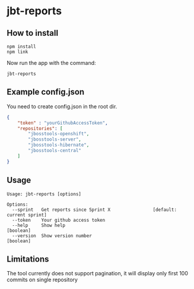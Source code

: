 # jbt-reports
## How to install

```
npm install
npm link
```
Now run the app with the command:
```
jbt-reports
```



## Example config.json
You need to create config.json in the root dir.
```.json
{
    "token" : "yourGithubAccessToken",
    "repositories": [
        "jbosstools-openshift",
        "jbosstools-server",
        "jbosstools-hibernate",
        "jbosstools-central"
    ]
}
```

## Usage
```
Usage: jbt-reports [options]

Options:
  --sprint   Get reports since Sprint X                [default: current sprint]
  --token    Your github access token
  --help     Show help                                                 [boolean]
  --version  Show version number                                       [boolean]
```


## Limitations
The tool currently does not support pagination, it will display only first 100 commits on single repository

